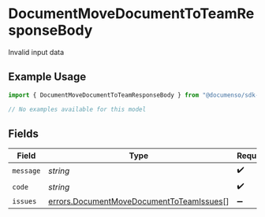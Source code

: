 # DocumentMoveDocumentToTeamResponseBody

Invalid input data

## Example Usage

```typescript
import { DocumentMoveDocumentToTeamResponseBody } from "@documenso/sdk-typescript/models/errors";

// No examples available for this model
```

## Fields

| Field                                                                                                | Type                                                                                                 | Required                                                                                             | Description                                                                                          |
| ---------------------------------------------------------------------------------------------------- | ---------------------------------------------------------------------------------------------------- | ---------------------------------------------------------------------------------------------------- | ---------------------------------------------------------------------------------------------------- |
| `message`                                                                                            | *string*                                                                                             | :heavy_check_mark:                                                                                   | N/A                                                                                                  |
| `code`                                                                                               | *string*                                                                                             | :heavy_check_mark:                                                                                   | N/A                                                                                                  |
| `issues`                                                                                             | [errors.DocumentMoveDocumentToTeamIssues](../../models/errors/documentmovedocumenttoteamissues.md)[] | :heavy_minus_sign:                                                                                   | N/A                                                                                                  |